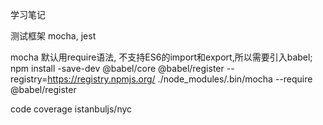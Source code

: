学习笔记

测试框架
mocha, jest

mocha 默认用require语法, 不支持ES6的import和export,所以需要引入babel;
npm install -save-dev @babel/core @babel/register --registry=https://registry.npmjs.org/
./node_modules/.bin/mocha --require @babel/register

code coverage
istanbuljs/nyc